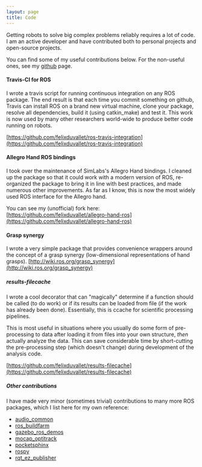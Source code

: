 ```yaml
---
layout: page
title: Code
---
```


Getting robots to solve big complex problems reliably requires a lot of code.
I am an active developer and have contributed both to personal projects and open-source projects.

You can find some of my useful contributions below.
For the non-useful ones, see my [github](https://www.github.com/felixduvallet) page.

#### Travis-CI for ROS

I wrote a travis script for running continuous integration on any ROS package.
The end result is that each time you commit something on github, Travis can install ROS on a brand new virtual machine, clone your package, resolve all dependencies, build it (using catkin_make) and test it.
This work is now used by many other researchers world-wide to produce better code running on robots.

[https://github.com/felixduvallet/ros-travis-integration](https://github.com/felixduvallet/ros-travis-integration)

#### Allegro Hand ROS bindings

I took over the maintenance of SimLabs's Allegro Hand bindings.
I cleaned up the package so that it could work with a modern version of ROS,
re-organized the package to bring it in line with best practices,
and made numerous other improvements.
As far as I know, this is now the most widely used ROS interface for the Allegro hand.

You can see my (unofficial) fork here:
[https://github.com/felixduvallet/allegro-hand-ros](https://github.com/felixduvallet/allegro-hand-ros)

#### Grasp synergy

I wrote a very simple package that provides convenience wrappers around the concept of a grasp synergy (low-dimensional representations of hand grasps).
[http://wiki.ros.org/grasp_synergy](http://wiki.ros.org/grasp_synergy)

##### results-filecache

I wrote a cool decorator that can "magically" determine if a function should be called (to do work) or if its results can be loaded from file (if the work has already been done).
Essentially, this is ccache for scientific processing pipelines.

This is most useful in situations where you usually do some form of pre-processing to data after loading it from files into your own structure, *then* actually analyze the data.
This can save considerable time by short-cutting the pre-processing step (which doesn't change) during development of the analysis code.

[https://github.com/felixduvallet/results-filecache](https://github.com/felixduvallet/results-filecache)

##### Other contributions

I have made very minor (sometimes trivial) contributions to many more ROS packages, which I list here for my own reference:

  * [audio_common](https://github.com/ros-drivers/audio_common)
  * [ros_buildfarm](https://github.com/ros-infrastructure/ros_buildfarm)
  * [gazebo_ros_demos](https://github.com/ros-simulation/gazebo_ros_demosros)
  * [mocap_optitrack](https://github.com/ros-drivers/mocap_optitrack)
  * [pocketsphinx](https://github.com/felixduvallet/pocketsphinx)
  * [rospy](https://github.com/ros/ros_comm/)
  * [rqt_ez_publisher](https://github.com/OTL/rqt_ez_publisher)
